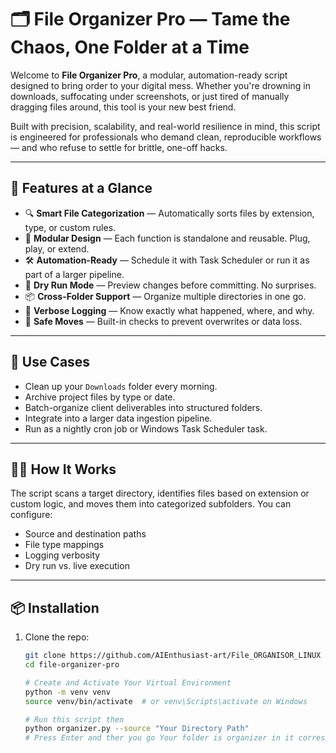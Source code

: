 # 🗂️ File Organizer Pro — Tame the Chaos, One Folder at a Time

Welcome to **File Organizer Pro**, a modular, automation-ready script designed to bring order to your digital mess. Whether you're drowning in downloads, suffocating under screenshots, or just tired of manually dragging files around, this tool is your new best friend.

Built with precision, scalability, and real-world resilience in mind, this script is engineered for professionals who demand clean, reproducible workflows — and who refuse to settle for brittle, one-off hacks.

---

## 🚀 Features at a Glance

- 🔍 **Smart File Categorization** — Automatically sorts files by extension, type, or custom rules.
- 🧱 **Modular Design** — Each function is standalone and reusable. Plug, play, or extend.
- 🛠️ **Automation-Ready** — Schedule it with Task Scheduler or run it as part of a larger pipeline.
- 🧪 **Dry Run Mode** — Preview changes before committing. No surprises.
- 📦 **Cross-Folder Support** — Organize multiple directories in one go.
- 🧾 **Verbose Logging** — Know exactly what happened, where, and why.
- 🧼 **Safe Moves** — Built-in checks to prevent overwrites or data loss.

---

## 🧰 Use Cases

- Clean up your `Downloads` folder every morning.
- Archive project files by type or date.
- Batch-organize client deliverables into structured folders.
- Integrate into a larger data ingestion pipeline.
- Run as a nightly cron job or Windows Task Scheduler task.

---

## 🧑‍💻 How It Works

The script scans a target directory, identifies files based on extension or custom logic, and moves them into categorized subfolders. You can configure:

- Source and destination paths
- File type mappings
- Logging verbosity
- Dry run vs. live execution

---

## 📦 Installation

1. Clone the repo:

   ```bash
   git clone https://github.com/AIEnthusiast-art/File_ORGANISOR_LINUX
   cd file-organizer-pro 
   
   # Create and Activate Your Virtual Environment
   python -m venv venv
   source venv/bin/activate  # or venv\Scripts\activate on Windows

   # Run this script then
   python organizer.py --source "Your Directory Path" 
   # Press Enter and ther you go Your folder is organizer in it corresponding folders
